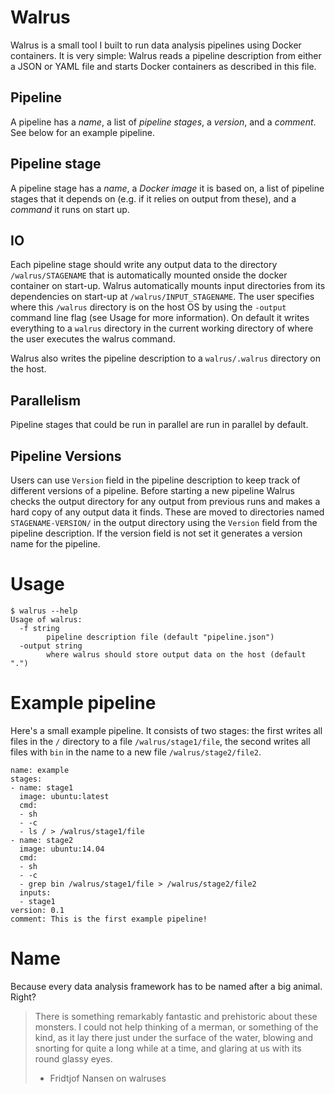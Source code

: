 # Walrus
Walrus is a small tool I built to run data analysis pipelines using Docker
containers. It is very simple: Walrus reads a pipeline description from either a
JSON or YAML file and starts Docker containers as described in this file. 

## Pipeline 
A pipeline has a *name*, a list of *pipeline stages*, a *version*, and a
*comment*. See below for an example pipeline. 

## Pipeline stage
A pipeline stage has a *name*, a *Docker image* it is based on, a list of
pipeline stages that it depends on (e.g. if it relies on output from these), and
a *command* it runs on start up. 

## IO
Each pipeline stage should write any output data to the directory
`/walrus/STAGENAME` that is automatically mounted onside the docker container
on start-up. Walrus automatically mounts input directories from its dependencies
on start-up at `/walrus/INPUT_STAGENAME`. The user specifies where this
`/walrus` directory is on the host OS by using the `-output` command line flag
(see Usage for more information).
On default it writes everything to a `walrus` directory in the current working
directory of where the user executes the walrus command. 

Walrus also writes the pipeline description to a `walrus/.walrus` directory on
the host. 

## Parallelism
Pipeline stages that could be run in parallel are run in parallel by default. 

## Pipeline Versions
Users can use `Version` field in the pipeline description to keep track of
different versions of a pipeline. Before starting a new pipeline Walrus checks
the output directory for any output from previous runs and makes a hard copy of
any output data it finds.  These are moved to directories named
`STAGENAME-VERSION/` in the output directory using the `Version` field from the
pipeline description. If the version field is not set it generates a version
name for the pipeline. 

# Usage

```
$ walrus --help
Usage of walrus:
  -f string
    	pipeline description file (default "pipeline.json")
  -output string
    	where walrus should store output data on the host (default ".")
```

# Example pipeline
Here's a small example pipeline. It consists of two stages: the first writes all
files in the `/` directory to a file `/walrus/stage1/file`, the second writes
all files with `bin` in the name to a new file `/walrus/stage2/file2`. 

```
name: example
stages:
- name: stage1
  image: ubuntu:latest
  cmd:
  - sh
  - -c
  - ls / > /walrus/stage1/file
- name: stage2
  image: ubuntu:14.04
  cmd:
  - sh
  - -c
  - grep bin /walrus/stage1/file > /walrus/stage2/file2
  inputs:
  - stage1
version: 0.1
comment: This is the first example pipeline!
```

# Name
Because every data analysis framework has to be named after a big animal.
Right? 

> There is something remarkably fantastic and prehistoric about these monsters. I could not help thinking of a merman, or something of the kind, as it lay there just under the surface of the water, blowing and snorting for quite a long while at a time, and glaring at us with its round glassy eyes. 
> - Fridtjof Nansen on walruses 
